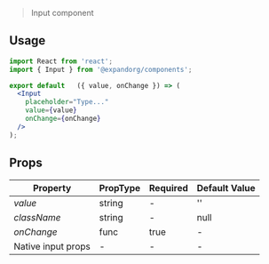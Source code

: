 
> Input component

## Usage

```jsx
import React from 'react';
import { Input } from '@expandorg/components';

export default   ({ value, onChange }) => (
  <Input
    placeholder="Type..."
    value={value}
    onChange={onChange}
  />
);
```

## Props

| Property     | PropType  | Required | Default Value  |
| ------------ | ----------| -------- | -------------- |
| *value*      | string    | -        | ''             |
| *className*  | string    | -        | null           |
| *onChange*   | func      | true     | -              |
| Native input props | -   | -        | -              |
